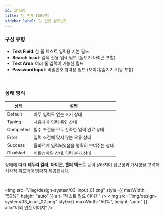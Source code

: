 ```yaml
---
id: input
title: 🏷️ 인풋 컴포넌트
sidebar_label: 🏷️ 인풋 컴포넌트
---
```


### 구성 유형

* **Text Field**: 한 줄 텍스트 입력용 기본 필드
* **Search Input**: 검색 전용 입력 필드 (돋보기 아이콘 포함)
* **Text Area**: 여러 줄 입력이 가능한 필드
* **Password Input**: 비밀번호 입력용 필드 (보이기/숨기기 기능 포함)

<br/>

### 상태 정의

| 상태        | 설명                      |
| --------- | ----------------------- |
| Default   | 아무 입력도 없는 초기 상태         |
| Typing    | 사용자가 입력 중인 상태           |
| Completed | 필수 조건을 모두 만족한 입력 완료 상태  |
| Error     | 입력 조건에 맞지 않는 오류 상태      |
| Success   | 올바르게 입력되었음을 명확히 보여주는 상태 |
| Disabled  | 비활성화된 상태. 입력 불가 상태        |

상태에 따라 **테두리 컬러**, **아이콘**, **헬퍼 텍스트** 등이 달라지며
접근성과 가시성을 고려해 시각적 피드백이 명확히 제공됩니다.

<br/>

<img
  src="/img/design-system/03_input_01.png"
  style={{ maxWidth: "50%", height: "auto" }}
  alt="텍스트 필드 이미지" />
<img
  src="/img/design-system/03_input_02.png"
  style={{ maxWidth: "50%", height: "auto" }}
  alt="이외 인풋 이미지" />